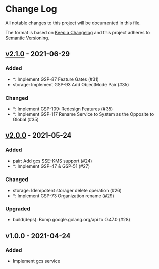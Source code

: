 # Change Log

All notable changes to this project will be documented in this file.

The format is based on [Keep a Changelog](https://keepachangelog.com/)
and this project adheres to [Semantic Versioning](https://semver.org/).

## [v2.1.0] - 2021-06-29

### Added

- *: Implement GSP-87 Feature Gates (#31)
- storage: Implement GSP-93 Add ObjectMode Pair (#35)

### Changed

- *: Implement GSP-109: Redesign Features (#35)
- *: Implement GSP-117 Rename Service to System as the Opposite to Global (#35)

## [v2.0.0] - 2021-05-24

### Added

- pair: Add gcs SSE-KMS support (#24)
- *: Implement GSP-47 & GSP-51 (#27)

### Changed

- storage: Idempotent storager delete operation (#26)
- *: Implement GSP-73 Organization rename (#29)

### Upgraded

- build(deps): Bump google.golang.org/api to 0.47.0 (#28)

## v1.0.0 - 2021-04-24

### Added

- Implement gcs service

[v2.1.0]: https://github.com/beyondstorage/go-service-gcs/compare/v2.0.0...v2.1.0
[v2.0.0]: https://github.com/beyondstorage/go-service-gcs/compare/v1.0.0...v2.0.0
